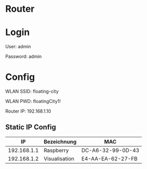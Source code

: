 # **Router**

# Login
User: admin

Password: admin

# Config

WLAN SSID: floating-city

WLAN PWD: floatingCity1!

Router IP: 192.168.1.10

## Static IP Config
| IP | Bezeichnung | MAC |
|--|--|--|
| 192.168.1.1 | Raspberry | DC-A6-32-99-0D-43 |
| 192.168.1.2 | Visualisation | E4-AA-EA-62-27-FB |